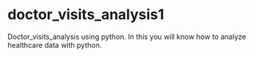 # doctor_visits_analysis1
Doctor_visits_analysis using python. In this you will know how to analyze healthcare data with python.
